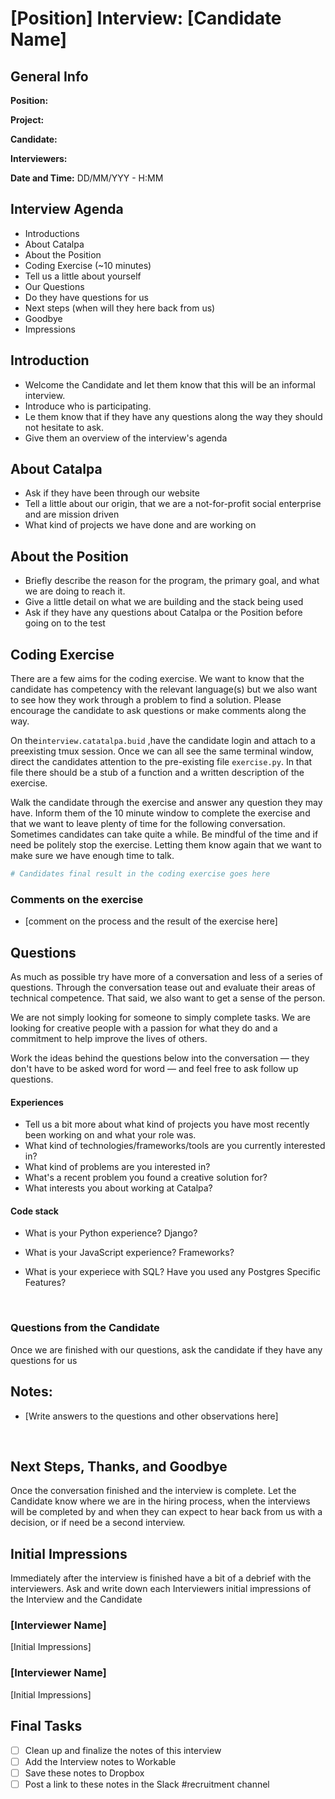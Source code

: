 # [Position] Interview: [Candidate Name]



## General Info

**Position:** 

**Project:**

**Candidate:**

**Interviewers:** 

**Date and Time:**  DD/MM/YYY - H:MM





## Interview Agenda

- Introductions
- About Catalpa
- About the Position
- Coding Exercise (~10 minutes)
- Tell us a little about yourself
- Our Questions
- Do they have questions for us
- Next steps (when will they here back from us)
- Goodbye
- Impressions






## Introduction

- Welcome the Candidate and let them know that this will be an informal interview. 
- Introduce who is participating. 
- Le them know that if they have any questions along the way they should not hesitate to ask. 
- Give them an overview of the interview's agenda



## About Catalpa

- Ask if they have been through our website
- Tell a little about our origin, that we are a not-for-profit social enterprise and are mission driven
- What kind of projects we have done and are working on




## About the Position

- Briefly describe the reason for the program, the primary goal, and what we are doing to reach it.  
- Give a little detail on what we are building and the stack being used
- Ask if they have any questions about Catalpa or the Position before going on to the test






## Coding Exercise

There are a few aims for the coding exercise.  We want to know that the candidate has competency with the relevant language(s) but we also want to see how they work through a problem to find a solution. Please encourage the candidate to ask questions or make comments along the way. 



On the`interview.catatalpa.buid` ,have the candidate login and attach to a preexisting tmux session.  Once we can all see the same terminal window, direct the candidates attention to the pre-existing file `exercise.py`.  In that file there should be a stub of a function and a written description of the exercise. 



Walk the candidate through the exercise and answer any question they may have. Inform them of the 10 minute window to complete the exercise and that we want to leave plenty of time for the following conversation. Sometimes candidates can take quite a while. Be mindful of the time and if need be politely stop the exercise. Letting them know again that we want to make sure we have enough time to talk.



```python
# Candidates final result in the coding exercise goes here
```



### Comments on the exercise

- [comment on the process and the result of the exercise here]



## Questions

As much as possible try have more of a conversation and less of a series of questions.  Through the conversation tease out and evaluate their areas of technical competence.  That said, we also want to get a sense of the person. 

We are not simply looking for someone to simply complete tasks.  We are looking for creative people with a passion for what they do and a commitment to help improve the lives of others.    

Work the ideas behind the questions below into the conversation — they don't have to be asked word for word — and feel free to ask follow up questions.



#### Experiences

- Tell us a bit more about what kind of projects you have most recently been working on and what your role was.
- What kind of technologies/frameworks/tools are you currently interested in?
- What kind of problems are you interested in?
- What's a recent problem you found a creative solution for? 
- What interests you about working at Catalpa?



#### Code stack

- What is your Python experience? Django?

- What is your JavaScript experience? Frameworks?

- What is your experiece with SQL? Have you used any Postgres Specific Features?

  ​


### Questions from the Candidate

Once we are finished with our questions, ask the candidate if they have any questions for us





## Notes:

- [Write answers to the questions and other observations here]

  ​






## Next Steps, Thanks, and Goodbye

Once the conversation finished and the interview is complete.  Let the Candidate know where we are in the hiring process, when the interviews will be completed by and when they can expect to hear back from us with a decision, or if need be a second interview.







## Initial Impressions

Immediately after the interview is finished have a bit of a debrief with the interviewers.  Ask and write down each Interviewers initial impressions of the Interview and the Candidate



### [Interviewer Name] 

[Initial Impressions]



### [Interviewer Name]

[Initial Impressions]





## Final Tasks

- [ ] Clean up and finalize the notes of this interview
- [ ] Add the Interview notes to Workable
- [ ] Save these notes to Dropbox
- [ ] Post a link to these notes in the Slack #recruitment channel
